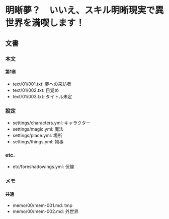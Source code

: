 # 明晰夢？　いいえ、スキル明晰現実で異世界を満喫します！
## 文書
### 本文
#### 第1章
- text/01/001.txt: 夢への来訪者
- text/01/002.txt: 目覚め
- text/01/003.txt: タイトル未定

### 設定
- settings/characters.yml: キャラクター
- settings/magic.yml:      魔法
- settings/place.yml:      場所
- settings/things.yml:     物事

### etc.
- etc/foreshadowings.yml: 伏線

### メモ
#### 共通
- memo/00/mem-001.md: tmp
- memo/00/mem-002.md: 外世界

